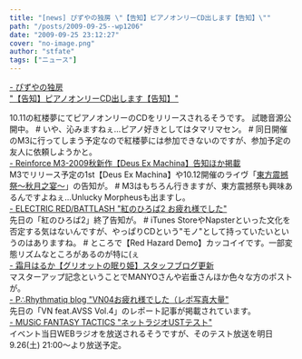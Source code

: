 ```yaml
---
title: "[news] ぴずやの独房 \"【告知】ピアノオンリーCD出します【告知】\""
path: "/posts/2009-09-25--wp1206"
date: "2009-09-25 23:12:27"
cover: "no-image.png"
author: "stfate"
tags: ["ニュース"]
---
```


<style type="text/css">
<!--
p {white-space: pre-wrap};
-->
</style>

<a  href="http://www.pizuya.com/" target="_blank">- ぴずやの独房 "【告知】ピアノオンリーCD出します【告知】"</a>
<div >10.11の紅楼夢にてピアノオンリーのCDをリリースされるそうです。
試聴音源公開中。
# いや、沁みますねぇ…ピアノ好きとしてはタマリマセン。
# 同日開催のM3に行ってしまう予定なので紅楼夢には参加できないのですが、参加予定の友人に依頼しようかと。</div>
<a  href="http://reinforce5.web.fc2.com/Welcome.html" target="_blank">- Reinforce M3-2009秋新作【Deus Ex Machina】告知ほか掲載</a>
<div >M3でリリース予定の1st【Deus Ex Machina】や10.12開催のライヴ「<a href="http://emptybase.dotera.net/shinkan/" target="_blank">東方震撼祭～秋月之宴～</a>」の告知が。
# M3はもちろん行きますが、東方震撼祭も興味あるんですよねぇ…Unlucky Morpheusも出ますし。</div>
<a  href="http://punya.jp/keikoku/" target="_blank">- ELECTRIC RED/BATTLASH "紅のひろば2 お疲れ様でした"</a>
<div >先日の「紅のひろば2」終了告知が。
# iTunes StoreやNapsterといった文化を否定する気はないんですが、やっぱりCDという"モノ"として持っていたいというのはありますね。
# ところで【Red Hazard Demo】カッコイイです。一部変態リズムなところがあるのが特に(ぇ</div>
<a  href="http://www.team-e.net/griotte_blog/" target="_blank">- 霜月はるか【グリオットの眠り姫】スタッフブログ更新</a>
<div >マスターアップ記念ということでMANYOさんや岩垂さんほか色々な方のポストが。</div>
<a  href="http://prq.blog44.fc2.com/" target="_blank">- P∴Rhythmatiq blog "VN04お疲れ様でした（レポ写真大量"</a>
<div >先日の「VN feat.AVSS Vol.4」のレポート記事が掲載されています。</div>
<a  href="http://mft.exdeath.info/" target="_blank">- MUSiC FANTASY TACTICS "ネットラジオUSTテスト"</a>
<div >イベント当日WEBラジオを放送されるそうですが、そのテスト放送を明日9.26(土) 21:00～より放送予定。</div>
